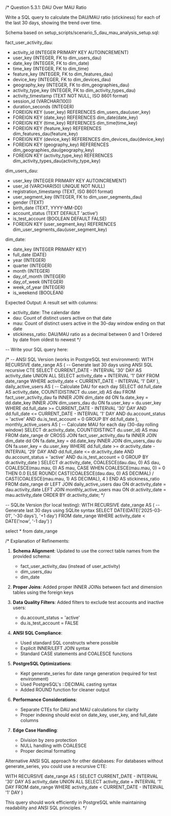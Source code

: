 /*
Question 5.3.1: DAU Over MAU Ratio

Write a SQL query to calculate the DAU/MAU ratio (stickiness) for each of the last 30 days, 
showing the trend over time.

Schema based on setup_scripts/scenario_5_dau_mau_analysis_setup.sql:

fact_user_activity_dau:
- activity_id (INTEGER PRIMARY KEY AUTOINCREMENT)
- user_key (INTEGER, FK to dim_users_dau)
- date_key (INTEGER, FK to dim_date)
- time_key (INTEGER, FK to dim_time)
- feature_key (INTEGER, FK to dim_features_dau)
- device_key (INTEGER, FK to dim_devices_dau)
- geography_key (INTEGER, FK to dim_geographies_dau)
- activity_type_key (INTEGER, FK to dim_activity_types_dau)
- activity_timestamp (TEXT NOT NULL, ISO 8601 format)
- session_id (VARCHAR(100))
- duration_seconds (INTEGER)
- FOREIGN KEY (user_key) REFERENCES dim_users_dau(user_key)
- FOREIGN KEY (date_key) REFERENCES dim_date(date_key)
- FOREIGN KEY (time_key) REFERENCES dim_time(time_key)
- FOREIGN KEY (feature_key) REFERENCES dim_features_dau(feature_key)
- FOREIGN KEY (device_key) REFERENCES dim_devices_dau(device_key)
- FOREIGN KEY (geography_key) REFERENCES dim_geographies_dau(geography_key)
- FOREIGN KEY (activity_type_key) REFERENCES dim_activity_types_dau(activity_type_key)

dim_users_dau:
- user_key (INTEGER PRIMARY KEY AUTOINCREMENT)
- user_id (VARCHAR(50) UNIQUE NOT NULL)
- registration_timestamp (TEXT, ISO 8601 format)
- user_segment_key (INTEGER, FK to dim_user_segments_dau)
- gender (TEXT)
- birth_date (TEXT, YYYY-MM-DD)
- account_status (TEXT DEFAULT 'active')
- is_test_account (BOOLEAN DEFAULT FALSE)
- FOREIGN KEY (user_segment_key) REFERENCES dim_user_segments_dau(user_segment_key)

dim_date:
- date_key (INTEGER PRIMARY KEY)
- full_date (DATE)
- year (INTEGER)
- quarter (INTEGER)
- month (INTEGER)
- day_of_month (INTEGER)
- day_of_week (INTEGER)
- week_of_year (INTEGER)
- is_weekend (BOOLEAN)

Expected Output:
A result set with columns:
- activity_date: The calendar date
- dau: Count of distinct users active on that date
- mau: Count of distinct users active in the 30-day window ending on that date
- stickiness_ratio: DAU/MAU ratio as a decimal between 0 and 1
Ordered by date from oldest to newest
*/

-- Write your SQL query here:

/*
-- ANSI SQL Version (works in PostgreSQL test environment):
WITH RECURSIVE date_range AS (
    -- Generate last 30 days using ANSI SQL recursive CTE
    SELECT CURRENT_DATE - INTERVAL '30' DAY AS activity_date
    UNION ALL
    SELECT activity_date + INTERVAL '1' DAY
    FROM date_range
    WHERE activity_date < CURRENT_DATE - INTERVAL '1' DAY
),
daily_active_users AS (
    -- Calculate DAU for each day
    SELECT 
        dd.full_date AS activity_date,
        COUNT(DISTINCT du.user_id) AS dau
    FROM 
        fact_user_activity_dau fa
        INNER JOIN dim_date dd ON fa.date_key = dd.date_key
        INNER JOIN dim_users_dau du ON fa.user_key = du.user_key
    WHERE 
        dd.full_date >= CURRENT_DATE - INTERVAL '30' DAY
        AND dd.full_date <= CURRENT_DATE - INTERVAL '1' DAY
        AND du.account_status = 'active'
        AND du.is_test_account = 0
    GROUP BY 
        dd.full_date
),
monthly_active_users AS (
    -- Calculate MAU for each day (30-day rolling window)
    SELECT 
        dr.activity_date,
        COUNT(DISTINCT du.user_id) AS mau
    FROM 
        date_range dr
        CROSS JOIN fact_user_activity_dau fa
        INNER JOIN dim_date dd ON fa.date_key = dd.date_key
        INNER JOIN dim_users_dau du ON fa.user_key = du.user_key
    WHERE 
        dd.full_date >= dr.activity_date - INTERVAL '29' DAY
        AND dd.full_date <= dr.activity_date
        AND du.account_status = 'active'
        AND du.is_test_account = 0
    GROUP BY 
        dr.activity_date
)
SELECT 
    dr.activity_date,
    COALESCE(dau.dau, 0) AS dau,
    COALESCE(mau.mau, 0) AS mau,
    CASE 
        WHEN COALESCE(mau.mau, 0) = 0 THEN 0.0
        ELSE ROUND(
            CAST(COALESCE(dau.dau, 0) AS DECIMAL) / CAST(COALESCE(mau.mau, 1) AS DECIMAL), 
            4
        )
    END AS stickiness_ratio
FROM 
    date_range dr
    LEFT JOIN daily_active_users dau ON dr.activity_date = dau.activity_date
    LEFT JOIN monthly_active_users mau ON dr.activity_date = mau.activity_date
ORDER BY 
    dr.activity_date;
*/

-- SQLite Version (for local testing):
WITH RECURSIVE date_range AS (
    -- Generate last 30 days using SQLite syntax
    SELECT DATE(DATE('2025-03-01', '-30 days'), '+1 day')
    FROM date_range
    WHERE activity_date < DATE('now', '-1 day')
)

select * from date_range

/*
Explanation of Refinements:

1. **Schema Alignment**: Updated to use the correct table names from the provided schema:
   - fact_user_activity_dau (instead of user_activity)
   - dim_users_dau 
   - dim_date

2. **Proper Joins**: Added proper INNER JOINs between fact and dimension tables using the foreign keys

3. **Data Quality Filters**: Added filters to exclude test accounts and inactive users:
   - du.account_status = 'active'
   - du.is_test_account = FALSE

4. **ANSI SQL Compliance**: 
   - Used standard SQL constructs where possible
   - Explicit INNER/LEFT JOIN syntax
   - Standard CASE statements and COALESCE functions

5. **PostgreSQL Optimizations**:
   - Kept generate_series for date range generation (required for test environment)
   - Used PostgreSQL's ::DECIMAL casting syntax
   - Added ROUND function for cleaner output

6. **Performance Considerations**:
   - Separate CTEs for DAU and MAU calculations for clarity
   - Proper indexing should exist on date_key, user_key, and full_date columns

7. **Edge Case Handling**:
   - Division by zero protection
   - NULL handling with COALESCE
   - Proper decimal formatting

Alternative ANSI SQL approach for other databases:
For databases without generate_series, you could use a recursive CTE:

WITH RECURSIVE date_range AS (
    SELECT CURRENT_DATE - INTERVAL '30' DAY AS activity_date
    UNION ALL
    SELECT activity_date + INTERVAL '1' DAY
    FROM date_range
    WHERE activity_date < CURRENT_DATE - INTERVAL '1' DAY
)

This query should work efficiently in PostgreSQL while maintaining readability and ANSI SQL principles.
*/ 